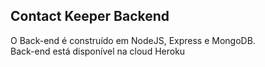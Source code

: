 ## Contact Keeper Backend

O Back-end é construído em NodeJS, Express e MongoDB. <br />
Back-end está disponível na cloud Heroku